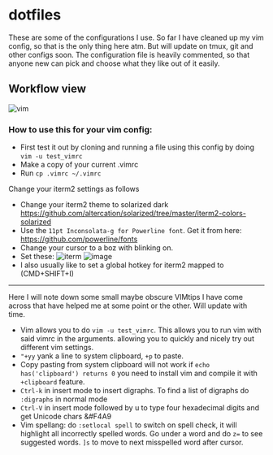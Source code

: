 # dotfiles
These are some of the configurations I use. So far I have cleaned up my vim config, so that is the only thing here atm. But will update on tmux, git and other configs soon.
The configuration file is heavily commented, so that anyone new can pick and choose what they like out of it easily. 

## Workflow view
![vim](https://user-images.githubusercontent.com/6232733/34429866-f3d258c6-ec2b-11e7-94a3-b75e92635978.gif)


### How to use this for your vim config:
- First test it out by cloning and running a file using this config by doing `vim -u test_vimrc`
- Make a copy of your current .vimrc
- Run `cp .vimrc ~/.vimrc` 

Change your iterm2 settings as follows
- Change your iterm2 theme to solarized dark https://github.com/altercation/solarized/tree/master/iterm2-colors-solarized
- Use the `11pt Inconsolata-g for Powerline font`. Get it from here: https://github.com/powerline/fonts
- Change your cursor to a boz with blinking on.
- Set these:
![iterm](https://user-images.githubusercontent.com/6232733/34429739-328d20e8-ec2a-11e7-8f1d-d13926a9c667.png)
![image](https://user-images.githubusercontent.com/6232733/34429741-3be41e8a-ec2a-11e7-8743-33b35659d2de.png)
- I also usually like to set a global hotkey for iterm2 mapped to (CMD+SHIFT+I)

--------------------------------------------------------------------------------------------------
Here I will note down some small maybe obscure VIMtips I have come across that have helped me at some point or the other. Will update with time.

- Vim allows you to do  `vim -u test_vimrc`. This allows you to run vim with said vimrc in the arguments. 
  allowing you to quickly and nicely try out different vim settings. 
- `"+yy` yank a line to system clipboard, `+p` to paste.
- Copy pasting from system clipboard will not work if `echo has('clipboard') returns 0` you need to install vim and compile it with `+clipboard` feature.
- `Ctrl-k` in insert mode to insert digraphs. To find a list of digraphs do `:digraphs` in normal mode
- `Ctrl-V` in insert mode followed by u to type four hexadecimal digits and get Unicode chars &#F4A9
- Vim spellang: do `:setlocal spell` to switch on spell check, it will highlight all incorrectly spelled words. Go under a word and do `z=` to see suggested words.
  `]s` to move to next misspelled word after cursor.  
